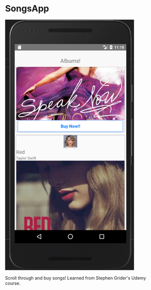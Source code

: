 # SongsApp


![alt text](https://github.com/dk9nr/SongsApp/blob/master/Capture.PNG)

Scroll through and buy songs! Learned from Stephen Grider's Udemy course.
